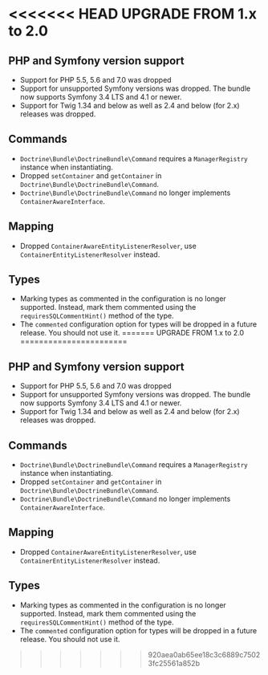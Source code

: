 <<<<<<< HEAD
UPGRADE FROM 1.x to 2.0
=======================

PHP and Symfony version support
-------------------------------

 * Support for PHP 5.5, 5.6 and 7.0 was dropped
 * Support for unsupported Symfony versions was dropped. The bundle now supports
   Symfony 3.4 LTS and 4.1 or newer.
 * Support for Twig 1.34 and below as well as 2.4 and below (for 2.x) releases
   was dropped.

Commands
--------

 * `Doctrine\Bundle\DoctrineBundle\Command` requires a `ManagerRegistry`
   instance when instantiating.
 * Dropped `setContainer` and `getContainer` in
   `Doctrine\Bundle\DoctrineBundle\Command`.
 * `Doctrine\Bundle\DoctrineBundle\Command` no longer implements
   `ContainerAwareInterface`.

Mapping
-------

 * Dropped `ContainerAwareEntityListenerResolver`, use
   `ContainerEntityListenerResolver` instead.

Types
-----

 * Marking types as commented in the configuration is no longer supported.
   Instead, mark them commented using the `requiresSQLCommentHint()` method of
   the type.
 * The `commented` configuration option for types will be dropped in a future
   release. You should not use it.
=======
UPGRADE FROM 1.x to 2.0
=======================

PHP and Symfony version support
-------------------------------

 * Support for PHP 5.5, 5.6 and 7.0 was dropped
 * Support for unsupported Symfony versions was dropped. The bundle now supports
   Symfony 3.4 LTS and 4.1 or newer.
 * Support for Twig 1.34 and below as well as 2.4 and below (for 2.x) releases
   was dropped.

Commands
--------

 * `Doctrine\Bundle\DoctrineBundle\Command` requires a `ManagerRegistry`
   instance when instantiating.
 * Dropped `setContainer` and `getContainer` in
   `Doctrine\Bundle\DoctrineBundle\Command`.
 * `Doctrine\Bundle\DoctrineBundle\Command` no longer implements
   `ContainerAwareInterface`.

Mapping
-------

 * Dropped `ContainerAwareEntityListenerResolver`, use
   `ContainerEntityListenerResolver` instead.

Types
-----

 * Marking types as commented in the configuration is no longer supported.
   Instead, mark them commented using the `requiresSQLCommentHint()` method of
   the type.
 * The `commented` configuration option for types will be dropped in a future
   release. You should not use it.
>>>>>>> 920aea0ab65ee18c3c6889c75023fc25561a852b

